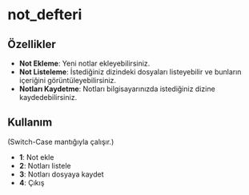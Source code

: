 # not_defteri

## Özellikler

- **Not Ekleme**: Yeni notlar ekleyebilirsiniz.
- **Not Listeleme**: İstediğiniz dizindeki dosyaları listeyebilir ve bunların içeriğini görüntüleyebilirsiniz.
- **Notları Kaydetme**: Notları bilgisayarınızda istediğiniz dizine kaydedebilirsiniz.

## Kullanım

(Switch-Case mantığıyla çalışır.)

- **1**: Not ekle
- **2**: Notları listele
- **3**: Notları dosyaya kaydet
- **4**: Çıkış
